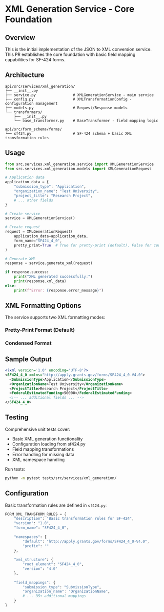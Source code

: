 # XML Generation Service - Core Foundation

## Overview

This is the initial implementation of the JSON to XML conversion service. This PR establishes the core foundation with basic field mapping capabilities for SF-424 forms.

## Architecture

```
api/src/services/xml_generation/
├── __init__.py
├── service.py                 # XMLGenerationService - main service
├── config.py                  # XMLTransformationConfig - configuration management
├── models.py                  # Request/Response models
└── transformers/
    ├── __init__.py
    └── base_transformer.py    # BaseTransformer - field mapping logic

api/src/form_schema/forms/
└── sf424.py                   # SF-424 schema + basic XML transformation rules
```

## Usage

```python
from src.services.xml_generation.service import XMLGenerationService
from src.services.xml_generation.models import XMLGenerationRequest

# Application data
application_data = {
    "submission_type": "Application",
    "organization_name": "Test University", 
    "project_title": "Research Project",
    # ... other fields
}

# Create service
service = XMLGenerationService()

# Create request
request = XMLGenerationRequest(
    application_data=application_data,
    form_name="SF424_4_0",
    pretty_print=True  # True for pretty-print (default), False for condensed
)

# Generate XML
response = service.generate_xml(request)

if response.success:
    print("XML generated successfully:")
    print(response.xml_data)
else:
    print(f"Error: {response.error_message}")
```

## XML Formatting Options

The service supports two XML formatting modes:

### Pretty-Print Format (Default)
### Condensed Format

## Sample Output

```xml
<?xml version='1.0' encoding='UTF-8'?>
<SF424_4_0 xmlns="http://apply.grants.gov/forms/SF424_4_0-V4.0">
  <SubmissionType>Application</SubmissionType>
  <OrganizationName>Test University</OrganizationName>
  <ProjectTitle>Research Project</ProjectTitle>
  <FederalEstimatedFunding>50000</FederalEstimatedFunding>
  <!-- ... additional fields ... -->
</SF424_4_0>
```

## Testing

Comprehensive unit tests cover:
- Basic XML generation functionality
- Configuration loading from sf424.py
- Field mapping transformations
- Error handling for missing data
- XML namespace handling

Run tests:
```bash
python -m pytest tests/src/services/xml_generation/
```
## Configuration

Basic transformation rules are defined in `sf424.py`:

```python
FORM_XML_TRANSFORM_RULES = {
    "description": "Basic transformation rules for SF-424",
    "version": "1.0",
    "form_name": "SF424_4_0",
    
    "namespaces": {
        "default": "http://apply.grants.gov/forms/SF424_4_0-V4.0",
        "prefix": ""
    },
    
    "xml_structure": {
        "root_element": "SF424_4_0",
        "version": "4.0"
    },
    
    "field_mappings": {
        "submission_type": "SubmissionType",
        "organization_name": "OrganizationName",
        # ... 35+ additional mappings
    }
}
```
